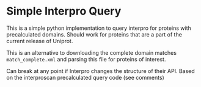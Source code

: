Simple Interpro Query
=====================

This is a simple python implementation to query interpro for
proteins with precalculated domains. Should work for proteins 
that are a part of the current release of Uniprot.

This is an alternative to downloading the complete domain matches
`match_complete.xml` and parsing this file for proteins of interest.

Can break at any point if Interpro changes the structure of their API.
Based on the interproscan precalculated query code (see comments) 

